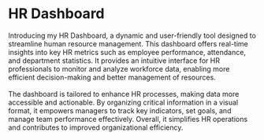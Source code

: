 <!DOCTYPE html>
<html lang="en">
<head>
    <meta charset="UTF-8">
    <meta name="viewport" content="width=device-width, initial-scale=1.0">

</head>
<body>
    <div>
        <h1>HR Dashboard</h1>
        <p>Introducing my HR Dashboard, a dynamic and user-friendly tool designed to streamline human resource management. This dashboard offers real-time insights into key HR metrics such as employee performance, attendance, and department statistics. It provides an intuitive interface for HR professionals to monitor and analyze workforce data, enabling more efficient decision-making and better management of resources.<br><br>
        The dashboard is tailored to enhance HR processes, making data more accessible and actionable. By organizing critical information in a visual format, it empowers managers to track key indicators, set goals, and manage team performance effectively. Overall, it simplifies HR operations and contributes to improved organizational efficiency.</p>
    </div>
</body>
</html>
